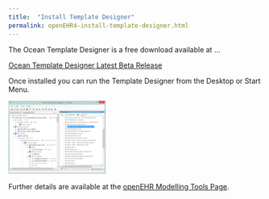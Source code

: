 ```yaml
---
title:  "Install Template Designer"
permalink: openEHR4-install-template-designer.html
---
```


The Ocean Template Designer is a free download available at …

[Ocean Template Designer Latest Beta Release](http://www.openehr.org/download_files/TemplateDesigner/TemplateDesignerSetup_2.8.94.2.exe)

Once installed you can run the Template Designer from the Desktop or Start Menu.

<img src="\images\td_screen.png" alt="Template Designer">

Further details are available at the [openEHR Modelling Tools Page](http://www.openehr.org/downloads/modellingtools).
